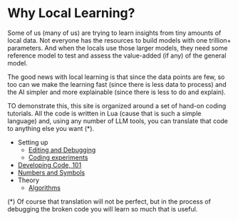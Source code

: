 # Why Local Learning?

Some of us (many of us) are trying
to learn insights from tiny amounts of  local data.
Not everyone has the resources to build models with one trillion+ parameters. 
And when the locals  use those larger
models, they need some reference model to test and assess the value-added (if any) of the general model.

The good news with local learning is that since the data points are few, so too can we make the learning
fast (since there is less data to process) and the AI simpler and more explainable (since there is less to do and explain).

TO demonstrate this,
this site is organized around a set of hand-on coding tutorials. All the code is written in Lua
(cause that is such a simple language) and, using any number of LLM tools, you can  translate  that code to anything else you want (\*).

- Setting up
  - [Editing and Debugging](dev.md)
  - [Coding experiments](Code.md)
- [Developing Code, 101](dev.md)
- [Numbers and Symbols](Numsym.md)
- Theory
  - [Algorithms](algos.md)


(\*) Of course that translation will not be perfect, but in the process of debugging the broken code you will
learn so much that is useful.
